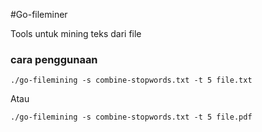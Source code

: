 #Go-fileminer

Tools untuk mining teks dari file

### cara penggunaan
```
./go-filemining -s combine-stopwords.txt -t 5 file.txt
```
Atau
```
./go-filemining -s combine-stopwords.txt -t 5 file.pdf
``` 
